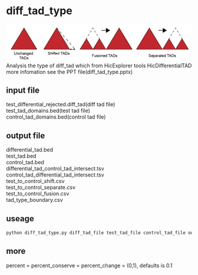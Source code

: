 # diff_tad_type
![avatar](./tad_type_all.jpg)  
Analysis the type of diff_tad which from HicExplorer tools HicDifferentialTAD  
more infomation see the PPT file(diff_tad_type.pptx)  

## input file  
test_differential_rejected.diff_tad(diff tad file)  
test_tad_domains.bed(test tad file)  
control_tad_domains.bed(control tad file)

## output file
differential_tad.bed    
test_tad.bed    
control_tad.bed  
differential_tad_control_tad_intersect.tsv  
control_tad_differential_tad_intersect.tsv  
test_to_control_shift.csv  
test_to_control_separate.csv  
test_to_control_fusion.csv  
tad_type_boundary.csv  


## useage
```python
python diff_tad_type.py diff_tad_file test_tad_file control_tad_file out_dir percent  
```

## more
percent = percent_conserve = percent_change = (0,1), defaults is 0.1
